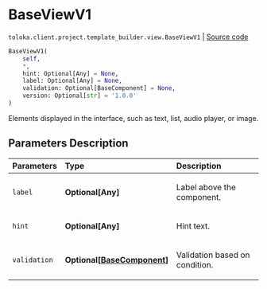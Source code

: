 # BaseViewV1
`toloka.client.project.template_builder.view.BaseViewV1` | [Source code](https://github.com/Toloka/toloka-kit/blob/v1.1.3/src/client/project/template_builder/view.py#L52)

```python
BaseViewV1(
    self,
    *,
    hint: Optional[Any] = None,
    label: Optional[Any] = None,
    validation: Optional[BaseComponent] = None,
    version: Optional[str] = '1.0.0'
)
```

Elements displayed in the interface, such as text, list, audio player, or image.

## Parameters Description

| Parameters | Type | Description |
| :----------| :----| :-----------|
`label`|**Optional\[Any\]**|<p>Label above the component.</p>
`hint`|**Optional\[Any\]**|<p>Hint text.</p>
`validation`|**Optional\[[BaseComponent](toloka.client.project.template_builder.base.BaseComponent.md)\]**|<p>Validation based on condition.</p>
